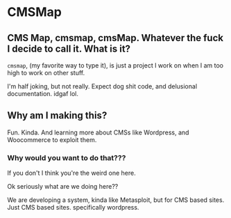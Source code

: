 # CMSMap



## CMS Map, cmsmap, cmsMap. Whatever the fuck I decide to call it. What is it?

`cmsmap`, (my favorite way to type it), is just a project I work on when I am too high to work on other stuff. 

I'm half joking, but not really. Expect dog shit code, and delusional documentation. idgaf lol.


## Why am I making this?

Fun. Kinda. And learning more about CMSs like Wordpress, and Woocommerce to exploit them.

### Why would you want to do that???
If you don't I think you're the weird one here.



Ok seriously what are we doing here??


We are developing a system, kinda like Metasploit, but for CMS based sites. Just CMS based sites. specifically wordpress.